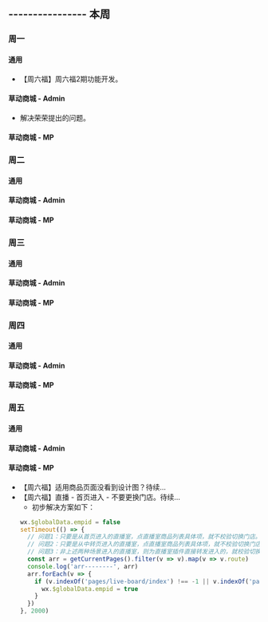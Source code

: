 ## ---------------- 本周

### 周一
#### 通用
* 【周六福】周六福2期功能开发。
#### 草动商城 - Admin
* 解决荣荣提出的问题。
#### 草动商城 - MP

### 周二
#### 通用
#### 草动商城 - Admin
#### 草动商城 - MP

### 周三
#### 通用
#### 草动商城 - Admin
#### 草动商城 - MP

### 周四
#### 通用
#### 草动商城 - Admin
#### 草动商城 - MP

### 周五
#### 通用
#### 草动商城 - Admin
#### 草动商城 - MP
* 【周六福】适用商品页面没看到设计图？待续...
* 【周六福】直播 - 首页进入 - 不要更换门店。待续...
  - 初步解决方案如下：
  ```javascript
  wx.$globalData.empid = false
  setTimeout(() => {
    // 问题1：只要是从首页进入的直播室，点直播室商品列表具体项，就不校验切换门店。
    // 问题2：只要是从中转页进入的直播室，点直播室商品列表具体项，就不校验切换门店。
    // 问题3：非上述两种场景进入的直播室，则为直播室插件直接转发进入的，就校验切换门店。
    const arr = getCurrentPages().filter(v => v).map(v => v.route)
    console.log('arr--------', arr)
    arr.forEach(v => {
      if (v.indexOf('pages/live-board/index') !== -1 || v.indexOf('pages/index/index') !== -1) {
        wx.$globalData.empid = true
      }
    })
  }, 2000)
  ```

